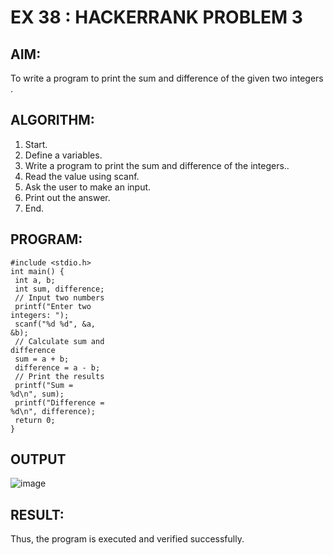 
# EX 38 : HACKERRANK PROBLEM 3

## AIM:
To write a program to print the sum and difference of the given two integers .
## ALGORITHM:
1. Start.
2. Define a variables.
3. Write a program to print the sum and difference of the integers..
4. Read the value using scanf.
5. Ask the user to make an input.
6. Print out the answer.
7. End.
## PROGRAM:
```
#include <stdio.h>
int main() {
 int a, b;
 int sum, difference;
 // Input two numbers
 printf("Enter two
integers: ");
 scanf("%d %d", &a,
&b);
 // Calculate sum and
difference
 sum = a + b;
 difference = a - b;
 // Print the results
 printf("Sum =
%d\n", sum);
 printf("Difference =
%d\n", difference);
 return 0;
}
```

## OUTPUT
![image](https://github.com/user-attachments/assets/608b45c7-8116-443a-8353-018a12e962db)

## RESULT:
Thus, the program is executed and verified successfully.
